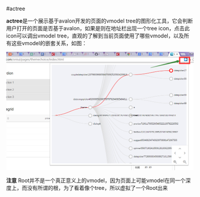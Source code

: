 #actree

**actree**是一个展示基于avalon开发的页面的vmodel tree的图形化工具，它会判断用户打开的页面是否基于avalon，如果是则在地址栏出现一个tree icon，点击此icon可以调出vmodel tree，直观的了解到当前页面使用了哪些vmodel，以及所有这些vmodel的嵌套关系，如图：

![actree screenshots](./images/actreeScreenShort.png)

**注意** Root并不是一个真正意义上的vmodel，因为页面上可能vmodel在同一个深度上，而没有所谓的根，为了看着像个tree，所以虚拟了一个Root出来